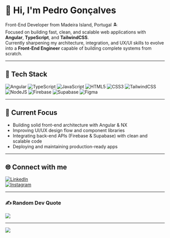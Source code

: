 # 👋 Hi, I'm Pedro Gonçalves  

Front-End Developer from Madeira Island, Portugal 🏝️  
Focused on building fast, clean, and scalable web applications with **Angular**, **TypeScript**, and **TailwindCSS**.  
Currently sharpening my architecture, integration, and UX/UI skills to evolve into a **Front-End Engineer** capable of building complete systems from scratch.  

---

## 🚀 Tech Stack  
![Angular](https://img.shields.io/badge/Angular-%23DD0031.svg?style=flat&logo=angular&logoColor=white)
![TypeScript](https://img.shields.io/badge/TypeScript-%23007ACC.svg?style=flat&logo=typescript&logoColor=white)
![JavaScript](https://img.shields.io/badge/JavaScript-%23323330.svg?style=flat&logo=javascript&logoColor=%23F7DF1E)
![HTML5](https://img.shields.io/badge/HTML5-%23E34F26.svg?style=flat&logo=html5&logoColor=white)
![CSS3](https://img.shields.io/badge/CSS3-%231572B6.svg?style=flat&logo=css3&logoColor=white)
![TailwindCSS](https://img.shields.io/badge/TailwindCSS-%2338B2AC.svg?style=flat&logo=tailwind-css&logoColor=white)
![NodeJS](https://img.shields.io/badge/Node.js-6DA55F?style=flat&logo=node.js&logoColor=white)
![Firebase](https://img.shields.io/badge/Firebase-%23DD2C00.svg?style=flat&logo=firebase&logoColor=white)
![Supabase](https://img.shields.io/badge/Supabase-%233FCF8E.svg?style=flat&logo=supabase&logoColor=white)
![Figma](https://img.shields.io/badge/Figma-%23F24E1E.svg?style=flat&logo=figma&logoColor=white)

---

## 🧭 Current Focus  
- Building solid front-end architecture with Angular & NX  
- Improving UI/UX design flow and component libraries  
- Integrating back-end APIs (Firebase & Supabase) with clean and scalable code  
- Deploying and maintaining production-ready apps  

---

## 🌐 Connect with me  
[![LinkedIn](https://img.shields.io/badge/LinkedIn-%230077B5.svg?style=flat&logo=linkedin&logoColor=white)](https://linkedin.com/in/pedrojmgoncalves)  
[![Instagram](https://img.shields.io/badge/Instagram-%23E4405F.svg?style=flat&logo=Instagram&logoColor=white)](https://instagram.com/pedromendoncagoncalves)

---

### ✍️ Random Dev Quote  
![](https://quotes-github-readme.vercel.app/api?type=vertical&theme=dark)

---

[![](https://visitcount.itsvg.in/api?id=devpedromgoncalves&icon=7&color=6)](https://visitcount.itsvg.in)
